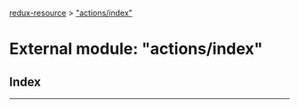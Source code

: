 [redux-resource](../README.md) > ["actions/index"](../modules/_actions_index_.md)

# External module: "actions/index"

## Index

---

